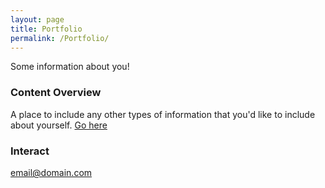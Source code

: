 ```yaml
---
layout: page
title: Portfolio
permalink: /Portfolio/
---
```


Some information about you!

### Content Overview

A place to include any other types of information that you'd like to include about yourself.
[Go here](https://github.com/MehaRima/Coursera_Capstone/blob/master/ADS_Assignments/readme.md)


### Interact 

[email@domain.com](mailto:email@domain.com)
